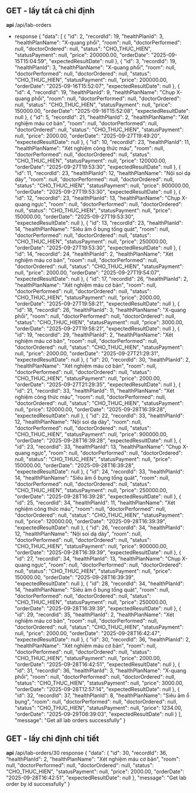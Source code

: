 ## GET - lấy tất cả chỉ định
**api** /api/lab-orders
- response
{
    "data": [
        {
            "id": 2,
            "recordId": 19,
            "healthPlanId": 3,
            "healthPlanName": "X-quang phổi",
            "room": null,
            "doctorPerformed": null,
            "doctorOrdered": null,
            "status": "CHO_THUC_HIEN",
            "statusPayment": null,
            "price": 200000.00,
            "orderDate": "2025-09-15T15:04:59",
            "expectedResultDate": null
        },
        {
            "id": 3,
            "recordId": 19,
            "healthPlanId": 3,
            "healthPlanName": "X-quang phổi",
            "room": null,
            "doctorPerformed": null,
            "doctorOrdered": null,
            "status": "CHO_THUC_HIEN",
            "statusPayment": null,
            "price": 200000.00,
            "orderDate": "2025-09-16T15:52:07",
            "expectedResultDate": null
        },
        {
            "id": 4,
            "recordId": 19,
            "healthPlanId": 9,
            "healthPlanName": "Chụp X-quang phổi",
            "room": null,
            "doctorPerformed": null,
            "doctorOrdered": null,
            "status": "CHO_THUC_HIEN",
            "statusPayment": null,
            "price": 150000.00,
            "orderDate": "2025-09-16T15:52:08",
            "expectedResultDate": null
        },
        {
            "id": 5,
            "recordId": 21,
            "healthPlanId": 2,
            "healthPlanName": "Xét nghiệm máu cơ bản",
            "room": null,
            "doctorPerformed": null,
            "doctorOrdered": null,
            "status": "CHO_THUC_HIEN",
            "statusPayment": null,
            "price": 2000.00,
            "orderDate": "2025-09-27T19:49:20",
            "expectedResultDate": null
        },
        {
            "id": 10,
            "recordId": 23,
            "healthPlanId": 11,
            "healthPlanName": "Xét nghiệm công thức máu",
            "room": null,
            "doctorPerformed": null,
            "doctorOrdered": null,
            "status": "CHO_THUC_HIEN",
            "statusPayment": null,
            "price": 120000.00,
            "orderDate": "2025-09-27T19:53:30",
            "expectedResultDate": null
        },
        {
            "id": 11,
            "recordId": 23,
            "healthPlanId": 12,
            "healthPlanName": "Nội soi dạ dày",
            "room": null,
            "doctorPerformed": null,
            "doctorOrdered": null,
            "status": "CHO_THUC_HIEN",
            "statusPayment": null,
            "price": 900000.00,
            "orderDate": "2025-09-27T19:53:30",
            "expectedResultDate": null
        },
        {
            "id": 12,
            "recordId": 23,
            "healthPlanId": 13,
            "healthPlanName": "Chụp X-quang ngực",
            "room": null,
            "doctorPerformed": null,
            "doctorOrdered": null,
            "status": "CHO_THUC_HIEN",
            "statusPayment": null,
            "price": 150000.00,
            "orderDate": "2025-09-27T19:53:30",
            "expectedResultDate": null
        },
        {
            "id": 13,
            "recordId": 23,
            "healthPlanId": 14,
            "healthPlanName": "Siêu âm ổ bụng tổng quát",
            "room": null,
            "doctorPerformed": null,
            "doctorOrdered": null,
            "status": "CHO_THUC_HIEN",
            "statusPayment": null,
            "price": 250000.00,
            "orderDate": "2025-09-27T19:53:30",
            "expectedResultDate": null
        },
        {
            "id": 14,
            "recordId": 24,
            "healthPlanId": 2,
            "healthPlanName": "Xét nghiệm máu cơ bản",
            "room": null,
            "doctorPerformed": null,
            "doctorOrdered": null,
            "status": "CHO_THUC_HIEN",
            "statusPayment": null,
            "price": 2000.00,
            "orderDate": "2025-09-27T19:54:07",
            "expectedResultDate": null
        },
        {
            "id": 17,
            "recordId": 26,
            "healthPlanId": 2,
            "healthPlanName": "Xét nghiệm máu cơ bản",
            "room": null,
            "doctorPerformed": null,
            "doctorOrdered": null,
            "status": "CHO_THUC_HIEN",
            "statusPayment": null,
            "price": 2000.00,
            "orderDate": "2025-09-27T19:58:21",
            "expectedResultDate": null
        },
        {
            "id": 18,
            "recordId": 26,
            "healthPlanId": 3,
            "healthPlanName": "X-quang phổi",
            "room": null,
            "doctorPerformed": null,
            "doctorOrdered": null,
            "status": "CHO_THUC_HIEN",
            "statusPayment": null,
            "price": 3000.00,
            "orderDate": "2025-09-27T19:58:21",
            "expectedResultDate": null
        },
        {
            "id": 19,
            "recordId": 29,
            "healthPlanId": 2,
            "healthPlanName": "Xét nghiệm máu cơ bản",
            "room": null,
            "doctorPerformed": null,
            "doctorOrdered": null,
            "status": "CHO_THUC_HIEN",
            "statusPayment": null,
            "price": 2000.00,
            "orderDate": "2025-09-27T21:29:31",
            "expectedResultDate": null
        },
        {
            "id": 20,
            "recordId": 30,
            "healthPlanId": 2,
            "healthPlanName": "Xét nghiệm máu cơ bản",
            "room": null,
            "doctorPerformed": null,
            "doctorOrdered": null,
            "status": "CHO_THUC_HIEN",
            "statusPayment": null,
            "price": 2000.00,
            "orderDate": "2025-09-27T21:29:35",
            "expectedResultDate": null
        },
        {
            "id": 21,
            "recordId": 33,
            "healthPlanId": 11,
            "healthPlanName": "Xét nghiệm công thức máu",
            "room": null,
            "doctorPerformed": null,
            "doctorOrdered": null,
            "status": "CHO_THUC_HIEN",
            "statusPayment": null,
            "price": 120000.00,
            "orderDate": "2025-09-28T16:39:28",
            "expectedResultDate": null
        },
        {
            "id": 22,
            "recordId": 33,
            "healthPlanId": 12,
            "healthPlanName": "Nội soi dạ dày",
            "room": null,
            "doctorPerformed": null,
            "doctorOrdered": null,
            "status": "CHO_THUC_HIEN",
            "statusPayment": null,
            "price": 900000.00,
            "orderDate": "2025-09-28T16:39:28",
            "expectedResultDate": null
        },
        {
            "id": 23,
            "recordId": 33,
            "healthPlanId": 13,
            "healthPlanName": "Chụp X-quang ngực",
            "room": null,
            "doctorPerformed": null,
            "doctorOrdered": null,
            "status": "CHO_THUC_HIEN",
            "statusPayment": null,
            "price": 150000.00,
            "orderDate": "2025-09-28T16:39:28",
            "expectedResultDate": null
        },
        {
            "id": 24,
            "recordId": 33,
            "healthPlanId": 14,
            "healthPlanName": "Siêu âm ổ bụng tổng quát",
            "room": null,
            "doctorPerformed": null,
            "doctorOrdered": null,
            "status": "CHO_THUC_HIEN",
            "statusPayment": null,
            "price": 250000.00,
            "orderDate": "2025-09-28T16:39:28",
            "expectedResultDate": null
        },
        {
            "id": 25,
            "recordId": 34,
            "healthPlanId": 11,
            "healthPlanName": "Xét nghiệm công thức máu",
            "room": null,
            "doctorPerformed": null,
            "doctorOrdered": null,
            "status": "CHO_THUC_HIEN",
            "statusPayment": null,
            "price": 120000.00,
            "orderDate": "2025-09-28T16:39:39",
            "expectedResultDate": null
        },
        {
            "id": 26,
            "recordId": 34,
            "healthPlanId": 12,
            "healthPlanName": "Nội soi dạ dày",
            "room": null,
            "doctorPerformed": null,
            "doctorOrdered": null,
            "status": "CHO_THUC_HIEN",
            "statusPayment": null,
            "price": 900000.00,
            "orderDate": "2025-09-28T16:39:39",
            "expectedResultDate": null
        },
        {
            "id": 27,
            "recordId": 34,
            "healthPlanId": 13,
            "healthPlanName": "Chụp X-quang ngực",
            "room": null,
            "doctorPerformed": null,
            "doctorOrdered": null,
            "status": "CHO_THUC_HIEN",
            "statusPayment": null,
            "price": 150000.00,
            "orderDate": "2025-09-28T16:39:39",
            "expectedResultDate": null
        },
        {
            "id": 28,
            "recordId": 34,
            "healthPlanId": 14,
            "healthPlanName": "Siêu âm ổ bụng tổng quát",
            "room": null,
            "doctorPerformed": null,
            "doctorOrdered": null,
            "status": "CHO_THUC_HIEN",
            "statusPayment": null,
            "price": 250000.00,
            "orderDate": "2025-09-28T16:39:39",
            "expectedResultDate": null
        },
        {
            "id": 29,
            "recordId": 35,
            "healthPlanId": 2,
            "healthPlanName": "Xét nghiệm máu cơ bản",
            "room": null,
            "doctorPerformed": null,
            "doctorOrdered": null,
            "status": "CHO_THUC_HIEN",
            "statusPayment": null,
            "price": 2000.00,
            "orderDate": "2025-09-28T16:42:47",
            "expectedResultDate": null
        },
        {
            "id": 30,
            "recordId": 36,
            "healthPlanId": 2,
            "healthPlanName": "Xét nghiệm máu cơ bản",
            "room": null,
            "doctorPerformed": null,
            "doctorOrdered": null,
            "status": "CHO_THUC_HIEN",
            "statusPayment": null,
            "price": 2000.00,
            "orderDate": "2025-09-28T16:42:51",
            "expectedResultDate": null
        },
        {
            "id": 31,
            "recordId": 36,
            "healthPlanId": 3,
            "healthPlanName": "X-quang phổi",
            "room": null,
            "doctorPerformed": null,
            "doctorOrdered": null,
            "status": "CHO_THUC_HIEN",
            "statusPayment": null,
            "price": 3000.00,
            "orderDate": "2025-09-28T12:57:14",
            "expectedResultDate": null
        },
        {
            "id": 32,
            "recordId": 37,
            "healthPlanId": 8,
            "healthPlanName": "Siêu âm ổ bụng",
            "room": null,
            "doctorPerformed": null,
            "doctorOrdered": null,
            "status": "CHO_THUC_HIEN",
            "statusPayment": null,
            "price": 1234.00,
            "orderDate": "2025-09-29T06:39:03",
            "expectedResultDate": null
        }
    ],
    "message": "Get all lab orders successfully"
}

## GET - lấy chỉ định chi tiết
**api** /api/lab-orders/30
response
{
    "data": {
        "id": 30,
        "recordId": 36,
        "healthPlanId": 2,
        "healthPlanName": "Xét nghiệm máu cơ bản",
        "room": null,
        "doctorPerformed": null,
        "doctorOrdered": null,
        "status": "CHO_THUC_HIEN",
        "statusPayment": null,
        "price": 2000.00,
        "orderDate": "2025-09-28T16:42:51",
        "expectedResultDate": null
    },
    "message": "Get lab order by id successfully"
}